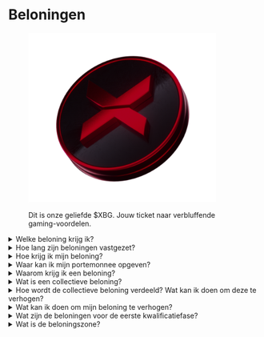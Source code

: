 # Beloningen

<figure><img src="../../.gitbook/assets/XBG_Coin_new.png" alt="" width="375"><figcaption><p>Dit is onze geliefde $XBG. Jouw ticket naar verbluffende gaming-voordelen.</p></figcaption></figure>

<details>

<summary>Welke beloning krijg ik?</summary>

Op basis van je puntentotaal en de behaalde collectieve doelen, ontvang je een individuele beloning in $XBG-tokens, evenals een collectieve beloning in $XBG-tokens. Alle beloningen zijn [vastgezet](rewards-test.md#hoe-lang-zijn-beloningen-vastgezet).

![](../../.gitbook/assets/Rewards.png)

</details>

<details>

<summary>Hoe lang zijn beloningen vastgezet?</summary>

</details>

<details>

<summary>Hoe krijg ik mijn beloning?</summary>

Aan het einde van de kwalificatieronde of het seizoen worden de beloningen naar de door jou opgegeven portemonnee gestuurd, op basis van je uiteindelijke rangschikking nadat de wedstrijd is afgelopen. Let op: alle beloningen zijn [vastgezet](rewards-test.md#hoe-lang-zijn-beloningen-vastgezet).

</details>

<details>

<summary>Waar kan ik mijn portemonnee opgeven?</summary>

</details>

<details>

<summary>Waarom krijg ik een beloning?</summary>

We belonen je als blijk van waardering voor je actieve deelname en bijdrage aan de groei van de XBorg-gemeenschap en voor het promoten van onze $XBG-token.

</details>

<details>

<summary>Wat is een collectieve beloning?</summary>

Een collectieve beloning is een blijk van waardering voor de gezamenlijke inspanning van de deelnemers, waarbij beloningen worden verhoogd bij het behalen van mijlpaalniveaus tijdens het seizoen. Afhankelijk van je eindpositie aan het einde van het seizoen, ontvang je een extra beloning uit de collectieve pool.

</details>

<details>

<summary>Hoe wordt de collectieve beloning verdeeld? Wat kan ik doen om deze te verhogen?</summary>

De verdeling van de collectieve beloning wordt bepaald door je rangschikking en kan gezamenlijk worden verhoogd door het behalen van collectieve mijlpalen of het voltooien van flitsacties. Voor meer informatie, raadpleeg de [regels](rules-test.md).

</details>

<details>

<summary>Wat kan ik doen om mijn beloning te verhogen?</summary>

De beste manier om je beloning te maximaliseren is door consistentie te combineren met viraliteit. Hoe groter je bereik, hoe hoger je op de ranglijst zult stijgen.

</details>

<details>

<summary>Wat zijn de beloningen voor de eerste kwalificatiefase?</summary>

In de eerste kwalificatiefase bedragen de totale beloningen maximaal 100k XBG, waarvan een deel gekoppeld is aan het succesvol behalen van collectieve doelen.

</details>

<details>

<summary>Wat is de beloningszone?</summary>

</details>